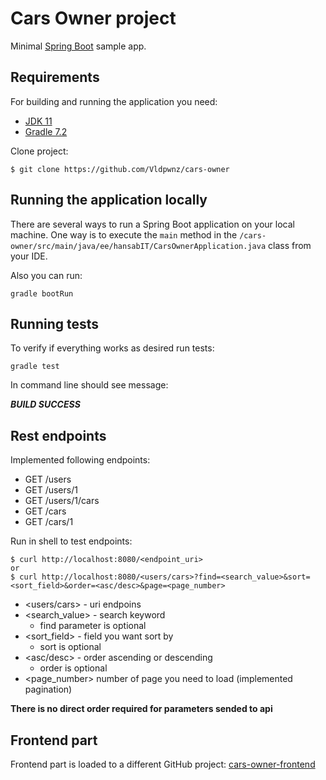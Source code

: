 # Cars Owner project

Minimal [Spring Boot](http://projects.spring.io/spring-boot/) sample app.

## Requirements

For building and running the application you need:

- [JDK 11](https://www.oracle.com/be/java/technologies/javase/jdk11-archive-downloads.html)
- [Gradle 7.2](https://gradle.org/)

Clone project: 

``` 
$ git clone https://github.com/Vldpwnz/cars-owner
```

## Running the application locally

There are several ways to run a Spring Boot application on your local machine. One way is to execute the `main` method in the `/cars-owner/src/main/java/ee/hansabIT/CarsOwnerApplication.java` class from your IDE.

Also you can run: 
```
gradle bootRun
```

## Running tests

To verify if everything works as desired run tests: 

```shell
gradle test
```
In command line should see message:

**_BUILD SUCCESS_**

## Rest endpoints

Implemented following endpoints: 

- GET /users
- GET /users/1
- GET /users/1/cars
- GET /cars
- GET /cars/1

Run in shell to test endpoints: 

```
$ curl http://localhost:8080/<endpoint_uri>
or
$ curl http://localhost:8080/<users/cars>?find=<search_value>&sort=<sort_field>&order=<asc/desc>&page=<page_number>
```
- <users/cars> - uri endpoins
- <search_value> - search keyword
  - find parameter is optional
- <sort_field> - field you want sort by
  - sort is optional
- <asc/desc> - order ascending or descending
  - order is optional
- <page_number> number of page you need to load (implemented pagination)

**There is no direct order required for parameters sended to api**

## Frontend part

Frontend part is loaded to a different GitHub project: [cars-owner-frontend](https://github.com/Vldpwnz/cars-owner-front)
  

